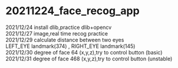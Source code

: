 # 20211224_face_recog_app
2021/12/24 install dlib,practice dlib+opencv  
2021/12/27 image,real time recog practice  
2021/12/29 calculate distance between two eyes    
LEFT_EYE landmark(374) , RIGHT_EYE landmark(145)  
2021/12/30 degree of face 64 (x,y,z),try to control button (basic)  
2021/12/31 degree of face 468 (x,y,z),try to control button (unstable)  
